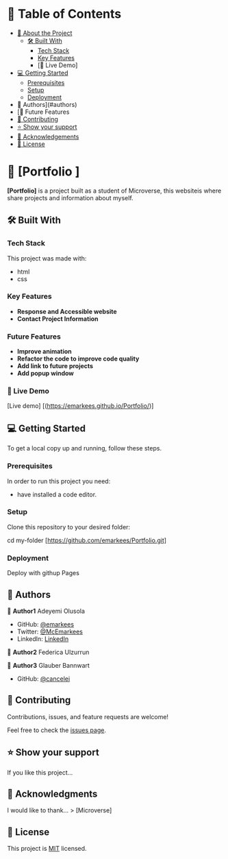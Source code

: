 # 📗 Table of Contents

- [📖 About the Project](#about-project)
  - [🛠 Built With](#built-with)
    - [Tech Stack](#tech-stack)
    - [Key Features](#key-features)
    - [🚀 Live Demo]
- [💻 Getting Started](#getting-started)
  - [Prerequisites](#prerequisites)
  - [Setup](#setup)
  - [Deployment](#Deployment)
- 👥 Authors](#authors)
- [🔭 Future Features
- [🤝 Contributing](#contributing)
- [⭐️ Show your support](#support)
- [🙏 Acknowledgements](#acknowledgements)
- [📝 License](#license)


# 📖 [Portfolio ] <a name="about-project"></a>

**[Portfolio]** is a project built as a student of Microverse, this websiteis where share projects and information about myself.


## 🛠 Built With <a name="built-with"></a>

### Tech Stack <a name="tech-stack"></a>
This project was made with:

- html
- css

### Key Features <a name="key-features"></a>

- **Response and Accessible website**
- **Contact Project Information**

### Future Features <a name="Future-features"></a>

- **Improve animation**
- **Refactor the code to improve code quality**
- **Add link to future projects**
- **Add popup window**

### 🚀 Live Demo  <a name="Live Demo"></a>
[Live demo] [(https://emarkees.github.io/Portfolio/)]

## 💻 Getting Started <a name="getting-started"></a>

To get a local copy up and running, follow these steps.

### Prerequisites

In order to run this project you need:

- have installed a code editor.

### Setup

Clone this repository to your desired folder:

cd my-folder [https://github.com/emarkees/Portfolio.git]

### Deployment

Deploy with githup Pages

## 👥 Authors <a name="authors"></a>

👤 **Author1** Adeyemi Olusola

- GitHub: [@emarkees](https://github.com/emarkees)
- Twitter: [@McEmarkees](https://twitter.com/McEmarkees)
- LinkedIn: [LinkedIn](https://linkedin.com/in/)

👤 **Author2** Federica Ulzurrun

👤 **Author3** Glauber Bannwart

- GitHub: [@cancelei](https://github.com/cancelei)

## 🤝 Contributing <a name="contributing"></a>

Contributions, issues, and feature requests are welcome!

Feel free to check the [issues page](../../issues/).

## ⭐️ Show your support <a name="support"></a>

If you like this project...

## 🙏 Acknowledgments <a name="acknowledgements"></a>

I would like to thank... > [Microverse]

## 📝 License <a name="license"></a>

This project is [MIT](./LICENSE) licensed.